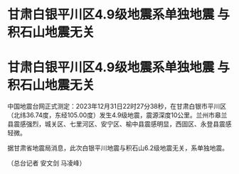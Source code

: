 # 甘肃白银平川区4.9级地震系单独地震 与积石山地震无关

# 甘肃白银平川区4.9级地震系单独地震 与积石山地震无关

中国地震台网正式测定：2023年12月31日22时27分38秒，在甘肃白银市平川区（北纬36.74度，东经105.00度）发生4.9级地震，震源深度10公里。兰州市皋兰县震感强烈，城关区、七里河区、安宁区、榆中县震感明显，西固区、永登县震感轻微。

据甘肃省地震局消息，此次白银平川地震与积石山6.2级地震无关，系单独地震。

（总台记者 安文剑 马凌峰）

